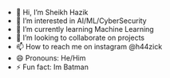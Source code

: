 - 👋 Hi, I’m Sheikh Hazik
- 👀 I’m interested in AI/ML/CyberSecurity
- 🌱 I’m currently learning Machine Learning
- 💞️ I’m looking to collaborate on projects
- 📫 How to reach me on instagram @h44zick
- 😄 Pronouns: He/Him
- ⚡ Fun fact: Im Batman

<!---
solitaeryheart/solitaeryheart is a ✨ special ✨ repository because its `README.md` (this file) appears on your GitHub profile.
You can click the Preview link to take a look at your changes.
--->
